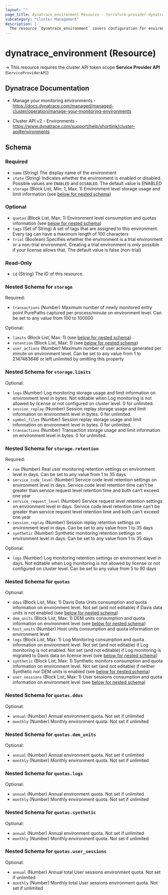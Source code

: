 ```yaml
---
layout: ""
page_title: dynatrace_environment Resource - terraform-provider-dynatrace"
subcategory: "Cluster Management"
description: |-
  The resource `dynatrace_environment` covers configuration for environments
---
```


# dynatrace_environment (Resource)

-> This resource requires the cluster API token scope **Service Provider API** (`ServiceProviderAPI`)

## Dynatrace Documentation

- Manage your monitoring environments - https://docs.dynatrace.com/managed/managed-cluster/operation/manage-your-monitoring-environments

- Cluster API v2 - Environments - https://www.dynatrace.com/support/help/shortlink/cluster-api#environments

<!-- schema generated by tfplugindocs -->
## Schema

### Required

- `name` (String) The display name of the environment
- `state` (String) Indicates whether the environment is enabled or disabled. Possible values are `ENABLED` and `DISABLED`. The default value is ENABLED
- `storage` (Block List, Min: 1, Max: 1) Environment level storage usage and limit information (see [below for nested schema](#nestedblock--storage))

### Optional

- `quotas` (Block List, Max: 1) Environment level consumption and quotas information (see [below for nested schema](#nestedblock--quotas))
- `tags` (Set of String) A set of tags that are assigned to this environment. Every tag can have a maximum length of 100 characters
- `trial` (Boolean) Specifies whether the environment is a trial environment or a non-trial environment. Creating a trial environment is only possible if your license allows that. The default value is false (non-trial)

### Read-Only

- `id` (String) The ID of this resource.

<a id="nestedblock--storage"></a>
### Nested Schema for `storage`

Required:

- `transactions` (Number) Maximum number of newly monitored entry point PurePaths captured per process/minute on environment level. Can be set to any value from 100 to 100000

Optional:

- `limits` (Block List, Max: 1) (see [below for nested schema](#nestedblock--storage--limits))
- `retention` (Block List, Max: 1) (see [below for nested schema](#nestedblock--storage--retention))
- `user_actions` (Number) Maximum number of user actions generated per minute on environment level. Can be set to any value from 1 to 2147483646 or left unlimited by omitting this property

<a id="nestedblock--storage--limits"></a>
### Nested Schema for `storage.limits`

Optional:

- `logs` (Number) Log monitoring storage usage and limit information on environment level in bytes. Not editable when Log monitoring is not allowed by license or not configured on cluster level. 0 for unlimited.
- `session_replay` (Number) Session replay storage usage and limit information on environment level in bytes. 0 for unlimited.
- `symbol_files` (Number) Session replay storage usage and limit information on environment level in bytes. 0 for unlimited.
- `transactions` (Number) Transaction storage usage and limit information on environment level in bytes. 0 for unlimited.


<a id="nestedblock--storage--retention"></a>
### Nested Schema for `storage.retention`

Required:

- `rum` (Number) Real user monitoring retention settings on environment level in days. Can be set to any value from 1 to 35 days
- `service_code_level` (Number) Service code level retention settings on environment level in days. Service code level retention time can't be greater than service request level retention time and both can't exceed one year
- `service_request_level` (Number) Service request level retention settings on environment level in days. Service code level retention time can't be greater than service request level retention time and both can't exceed one year
- `session_replay` (Number) Session replay retention settings on environment level in days. Can be set to any value from 1 to 35 days
- `synthetic` (Number) Synthetic monitoring retention settings on environment level in days. Can be set to any value from 1 to 35 days

Optional:

- `logs` (Number) Log monitoring retention settings on environment level in days. Not editable when Log monitoring is not allowed by license or not configured on cluster level. Can be set to any value from 5 to 90 days



<a id="nestedblock--quotas"></a>
### Nested Schema for `quotas`

Optional:

- `ddus` (Block List, Max: 1) Davis Data Units consumption and quota information on environment level. Not set (and not editable) if Davis data units is not enabled (see [below for nested schema](#nestedblock--quotas--ddus))
- `dem_units` (Block List, Max: 1) DEM units consumption and quota information on environment level (see [below for nested schema](#nestedblock--quotas--dem_units))
- `host_units` (Number) Host units consumption and quota information on environment level
- `logs` (Block List, Max: 1) Log Monitoring consumption and quota information on environment level. Not set (and not editable) if Log monitoring is not enabled. Not set (and not editable) if Log monitoring is migrated to Davis data on license level (see [below for nested schema](#nestedblock--quotas--logs))
- `synthetic` (Block List, Max: 1) Synthetic monitors consumption and quota information on environment level. Not set (and not editable) if neither Synthetic nor DEM units is enabled (see [below for nested schema](#nestedblock--quotas--synthetic))
- `user_sessions` (Block List, Max: 1) User sessions consumption and quota information on environment level (see [below for nested schema](#nestedblock--quotas--user_sessions))

<a id="nestedblock--quotas--ddus"></a>
### Nested Schema for `quotas.ddus`

Optional:

- `annual` (Number) Annual environment quota. Not set if unlimited
- `monthly` (Number) Monthly environment quota. Not set if unlimited


<a id="nestedblock--quotas--dem_units"></a>
### Nested Schema for `quotas.dem_units`

Optional:

- `annual` (Number) Annual environment quota. Not set if unlimited
- `monthly` (Number) Monthly environment quota. Not set if unlimited


<a id="nestedblock--quotas--logs"></a>
### Nested Schema for `quotas.logs`

Optional:

- `annual` (Number) Annual environment quota. Not set if unlimited
- `monthly` (Number) Monthly environment quota. Not set if unlimited


<a id="nestedblock--quotas--synthetic"></a>
### Nested Schema for `quotas.synthetic`

Optional:

- `annual` (Number) Annual environment quota. Not set if unlimited
- `monthly` (Number) Monthly environment quota. Not set if unlimited


<a id="nestedblock--quotas--user_sessions"></a>
### Nested Schema for `quotas.user_sessions`

Optional:

- `annual` (Number) Annual total User sessions environment quota. Not set if unlimited
- `monthly` (Number) Monthly total User sessions environment quota. Not set if unlimited
 